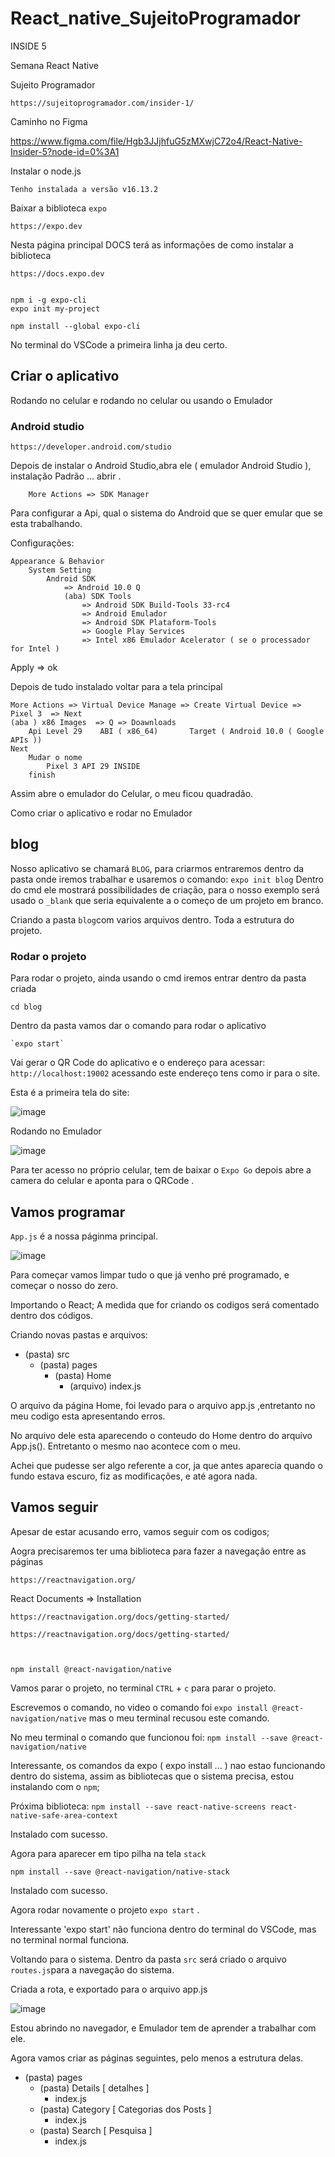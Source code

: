 # React_native_SujeitoProgramador

INSIDE 5

Semana React Native 

Sujeito Programador 

    https://sujeitoprogramador.com/insider-1/


Caminho no Figma

  https://www.figma.com/file/Hgb3JJjhfuG5zMXwjC72o4/React-Native-Insider-5?node-id=0%3A1  

Instalar o node.js

    Tenho instalada a versão v16.13.2

Baixar a biblioteca `expo`

    https://expo.dev

Nesta página principal  DOCS terá as informações de como instalar a biblioteca 

    https://docs.expo.dev


    npm i -g expo-cli
    expo init my-project

    npm install --global expo-cli

No terminal do VSCode a primeira linha ja deu certo. 

## Criar o aplicativo

Rodando no celular e rodando no celular ou usando o Emulador 

### Android studio

    https://developer.android.com/studio

Depois de instalar o Android Studio,abra ele ( emulador Android Studio ), instalação Padrão ... abrir .

        More Actions => SDK Manager

Para configurar a Api, qual o sistema do Android que se quer emular que se esta trabalhando.

Configurações:
    
    Appearance & Behavior 
        System Setting 
            Android SDK 
                => Android 10.0 Q 
                (aba) SDK Tools
                    => Android SDK Build-Tools 33-rc4
                    => Android Emulador 
                    => Android SDK Plataform-Tools 
                    => Google Play Services 
                    => Intel x86 Emulador Acelerator ( se o processador for Intel )
Apply  => ok 


Depois de tudo instalado voltar para a tela principal

    More Actions => Virtual Device Manage => Create Virtual Device => Pixel 3  => Next 
    (aba ) x86 Images  => Q => Doawnloads  
        Api Level 29    ABI ( x86_64)       Target ( Android 10.0 ( Google APIs ))
    Next
        Mudar o nome 
            Pixel 3 API 29 INSIDE
        finish

Assim abre o emulador do Celular, o meu ficou quadradão.


Como criar o aplicativo e rodar no Emulador


## blog


Nosso aplicativo se chamará  `BLOG`, para criarmos entraremos dentro da pasta onde iremos trabalhar e usaremos o comando: `expo init blog`
Dentro do cmd ele  mostrará possibilidades de criação, para o nosso exemplo será usado o `_blank` que seria equivalente a o começo de um projeto em branco. 


Criando a pasta `blog`com varios arquivos dentro. Toda a estrutura do projeto. 


### Rodar o projeto

Para rodar o projeto, ainda usando o cmd iremos entrar dentro da pasta criada 

    cd blog 

Dentro da pasta vamos dar o comando para rodar o aplicativo 

    `expo start` 

Vai gerar o QR Code do aplicativo e o endereço para acessar: `http://localhost:19002` acessando este endereço tens como ir para o site. 

Esta é a primeira tela do site:

![image](https://user-images.githubusercontent.com/1613816/172027210-d795e43c-7ab3-429f-b4dc-852ea5bafdcd.png)

Rodando no Emulador

![image](https://user-images.githubusercontent.com/1613816/172027229-fe563eb9-6be0-4759-8bfe-7824cb548e34.png)


Para ter acesso no próprio celular, tem de baixar o `Expo Go` depois abre a camera do celular e aponta para o QRCode .

## Vamos programar


`App.js` é a nossa páginma principal. 


![image](https://user-images.githubusercontent.com/1613816/172027733-33f60ca3-98f8-4662-bf80-fcac0084cbcd.png)

Para começar vamos limpar tudo o que já venho pré programado, e começar o nosso do zero. 


Importando o React;
A medida que for criando os codigos será comentado dentro dos códigos.

Criando novas pastas e arquivos:

- (pasta) src
   - (pasta) pages
        - (pasta) Home
            - (arquivo) index.js

O arquivo da página Home, foi levado para o arquivo app.js ,entretanto no meu codigo esta apresentando erros. 


No arquivo dele esta aparecendo o conteudo do Home dentro do arquivo App.js(). Entretanto o mesmo nao acontece com o meu.

Achei que pudesse ser algo referente a cor,  ja que antes aparecia quando o fundo estava escuro, fiz as modificações,  e até agora nada. 

## Vamos seguir

Apesar de estar acusando erro,  vamos seguir com os codigos;

Aogra precisaremos ter uma biblioteca para fazer a navegação entre as páginas 

    https://reactnavigation.org/
    
 React Documents => Installation 
 
    https://reactnavigation.org/docs/getting-started/
    
    https://reactnavigation.org/docs/getting-started/
    
    
    
    npm install @react-navigation/native
    
Vamos parar o projeto, no terminal   `CTRL` + `c`  para parar o projeto. 

Escrevemos o comando, no video o comando foi  `expo install @react-navigation/native`  mas o meu terminal recusou este comando.

No meu terminal  o comando que funcionou foi: `npm install --save @react-navigation/native`

Interessante,  os comandos da expo ( expo install ... ) nao estao funcionando dentro do sistema, assim as bibliotecas que o sistema precisa, estou instalando com o `npm`;

Próxima biblioteca:
    `npm install --save react-native-screens react-native-safe-area-context`
    
Instalado com sucesso.

Agora para aparecer em tipo pilha na tela `stack`

   `npm install --save @react-navigation/native-stack`
   
Instalado com sucesso.

Agora rodar novamente o projeto `expo start` .

Interessante 'expo start' não funciona dentro do terminal do VSCode,  mas no terminal normal funciona. 




Voltando para o sistema.
Dentro da pasta `src` será criado o arquivo `routes.js`para a navegação do sistema.

Criada a rota, e exportado para o arquivo app.js 

![image](https://user-images.githubusercontent.com/1613816/172032049-c11d7ad9-36b3-4140-9d54-7720542dcb23.png)


Estou abrindo no navegador, e Emulador tem de aprender a trabalhar com ele. 

Agora vamos criar as páginas seguintes,  pelo menos a estrutura delas. 

- (pasta) pages
  - (pasta) Details [ detalhes ]
    - index.js 
  - (pasta) Category [ Categorias dos Posts ]
    - index.js
  - (pasta) Search [ Pesquisa ]
    - index.js





